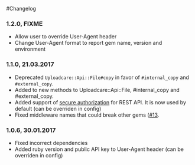 #Changelog

### 1.2.0, FIXME

- Allow user to override User-Agent header
- Change User-Agent format to report gem name, version and environment

### 1.1.0, 21.03.2017

- Deprecated `Uploadcare::Api::File#copy` in favor of `#internal_copy` and `#external_copy`.
- Added to new methods to Uploadcare::Api::File, #internal_copy and #external_copy.
- Added support of [secure authorization](https://uploadcare.com/documentation/rest/#request) for REST API. It is now used by default (can be overriden in config)
- Fixed middleware names that could break other gems ([#13](https://github.com/uploadcare/uploadcare-ruby/issues/13}).

### 1.0.6, 30.01.2017

- Fixed incorrect dependencies
- Added ruby version and public API key to User-Agent header (can be overriden in config)
